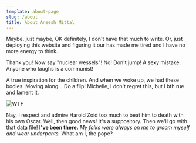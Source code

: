 ```yaml
---
template: about-page
slug: /about
title: About Aneesh Mittal
---
```


Maybe, just maybe, OK definitely, I don't have that much to write.
Or, just deploying this website and figuring it our has made me tired and I have no more energy to think.

Thank you! Now say "nuclear wessels"! No! Don't jump! A sexy mistake. Anyone who laughs is a communist!

A true inspiration for the children. And when we woke up, we had these bodies. Moving along… Do a flip! Michelle, I don't regret this, but I bth rue and lament it.

![WTF](https://live.staticflickr.com/65535/52271533176_2bcb84f992_k.jpg "WTF")

Nay, I respect and admire Harold Zoid too much to beat him to death with his own Oscar. Well, then good news! It's a suppository. Then we'll go with that data file! **I've been there.** _My folks were always on me to groom myself and wear underpants._ What am I, the pope?
